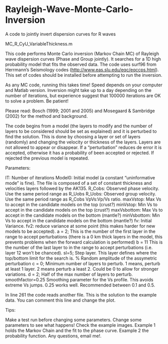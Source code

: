 # Rayleigh-Wave-Monte-Carlo-Inversion
A code to jointly invert dispersion curves for R waves

MC_R_CyU_VariableThickness.m

This code performs Monte Carlo inversion (Markov Chain MC) of Rayleigh wave dispersion curves (Phase and Group jointly). It searches for a 1D high probability model that fits the observed data. The code uses surf96 from Herrmann’s Seismology codes (http://www.eas.slu.edu/eqc/eqccps.html). This set of codes should be installed before attempting to run the inversion. 

As any MC code, running this takes time! Speed depends on your computer and Matlab version. Inversion might take up to a day depending on the number of iterations, but experience suggest that 100000 iterations are OK to solve a problem. Be patient!

Please read: Bosch (1999; 2001 and 2005) and Mosegaard & Sambridge (2002) for the method and background. 


The code begins from a model (the layers to modify and the number of layers to be considered should be set as explained) and it is perturbed to find the solution. This is done by choosing a layer or set of layers (randomly) and changing the velocity or thickness of the layers. Layers are not allowed to appear or disappear.  If a “perturbation” reduces de error it is accepted, otherwise it has a probability of been accepted or rejected. If rejected the previous model is repeated.

Parameters:

IT: Number of iterations
Model0: Initial model (a constant “uninformative mode” is fine). The file is composed of a set of constant thickness and velocities layers followed by the AK135.
R_Cobs: Observed phase velocity. Use the same period range as R_Uobs
R_Uobs: Observed group velocity. Use the same period range as R_Cobs
VpVs:Vp/Vs ratio.
maxVstop: Max Vs to accept in the candidate models on the top (crust?)
minVstop: Min Vs to accept in the candidate models on the top (crust?)
maxVsbottom: Max Vs to accept in the candidate models on the bottom (mantle?)
minVsbottom: Min Vs to accept in the candidate models on the bottom (mantle?)
fv: Initial Variance.
fv2: reduce variance at some point (this makes harder for new models to be accepted).
a = 2; This is the number of the first layer in the range to accept perturbations (there is a 0 km thick layers in the model, this prevents problems when the forward calculation is performed)
b = 11 This is the number of the last layer to in the range to accept perturbations (i.e. layer 12 won’t be chanced).
sl=5; Step layer. This layer defines where the top/bottom limit for the search is.
% Random amplitude of the assymetric perturbation
c = 0; Minimum number of layers to perturb. 1 means, perturb at least 1 layer. 2 means perturb a least 2. Could be 0 to allow for stronger variations.
d = 2; Half of the max number of layers to perturb.
smoothfactor=0.25 Smoothing parameter for the Vs profile. This avoids extreme Vs jumps. 0.25 works well. Recommended between 0.1 and 0.5.

In line 261 the code reads another file. This is the solution to the example data. You can comment this line and change the plot. 


Tips:

Make a test run before changing some parameters.
Change some parameters to see what happens!
Check the example images. Example 1 holds the Markov Chain and the fit to the phase curve. Example 2 the probability function.
Any questions, email me!.
